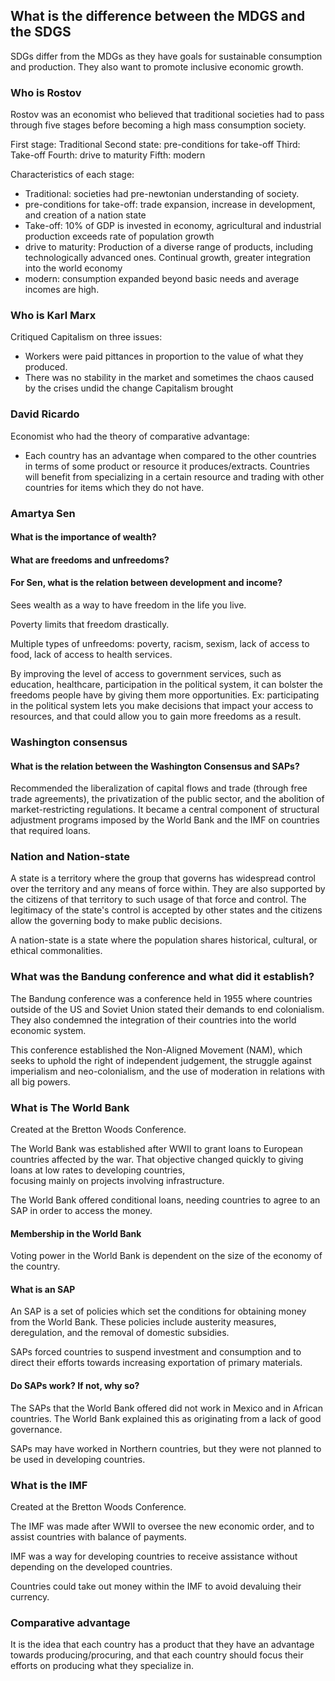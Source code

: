 ## What is the difference between the MDGS and the SDGS
SDGs differ from the MDGs as they have goals for sustainable consumption and production. 
They also want to promote inclusive economic growth.

### Who is Rostov

Rostov was an economist who believed that traditional societies had to pass through 
five stages before becoming a high mass consumption society.

First stage: Traditional
Second state: pre-conditions for take-off
Third: Take-off
Fourth: drive to maturity
Fifth: modern


Characteristics of each stage:
* Traditional: societies had pre-newtonian understanding of society.
* pre-conditions for take-off: trade expansion, increase in development, and creation of a nation state
*  Take-off: 10% of GDP is invested in economy,  agricultural and industrial production exceeds rate of population growth
* drive to maturity: Production of a diverse range of products, including technologically advanced ones. Continual growth, greater integration into the world economy
* modern: consumption expanded beyond basic needs and average incomes are high. 

### Who is Karl Marx

Critiqued Capitalism on three issues:
* Workers were paid pittances in proportion to the value of what they produced. 
* There was no stability in the market and sometimes the chaos caused by the crises undid the change Capitalism brought


### David Ricardo
Economist who had the theory of comparative advantage:

* Each country has an advantage when compared to the other countries in terms of some product or resource it produces/extracts. Countries will benefit from specializing in a certain resource and trading with other countries for items which they do not have.

### Amartya Sen

#### What is the importance of wealth?
#### What are freedoms and unfreedoms?
#### For Sen, what is the relation between development and income?

Sees wealth as a way to have freedom in the life you live.

Poverty limits that freedom drastically. 

Multiple types of unfreedoms: poverty, racism, sexism, lack of access to food,
lack of access to health services.

By improving the level of access to government services, such as education, healthcare, participation 
in the political system, it can bolster the freedoms people have by giving them more opportunities.
Ex: participating in the political system lets you make decisions that impact your access 
to resources, and that could allow you to gain more freedoms as a result. 

### Washington consensus
#### What is the relation between the Washington Consensus and SAPs?

Recommended the liberalization of capital flows and trade (through free trade agreements), 
the privatization of the public sector, and the abolition of market-restricting regulations.
It became a central component of structural adjustment programs imposed by the World Bank 
and the IMF on countries that required loans.

### Nation and Nation-state

A state is a territory where the group that governs has widespread control over the territory and 
any means of force within. They are also supported by the citizens of that territory to such
usage of that force and control. The legitimacy of the state's control is accepted by other 
states and the citizens allow the governing body to make public decisions.

A nation-state is a state where the population shares historical, cultural, or ethical 
commonalities.

### What was the Bandung conference and what did it establish?

The Bandung conference was a conference held in 1955 where countries outside of the 
US and Soviet Union stated their demands to end colonialism. They also condemned the 
integration of their countries into the world economic system.

This conference established the Non-Aligned Movement (NAM), which  seeks to uphold 
the right of independent judgement, the struggle against imperialism and neo-colonialism, 
and the use of moderation in relations with all big powers.

### What is The World Bank
Created at the Bretton Woods Conference.

The World Bank was established after WWII to grant loans to European countries affected by the 
war. That objective changed quickly to giving loans at low rates to developing countries,   
focusing mainly on projects involving infrastructure.

The World Bank offered conditional loans, needing countries to agree to an SAP in order 
to access the money.

#### Membership in the World Bank
Voting power in the World Bank is dependent on the size of the economy of the country.      

#### What is an SAP
An SAP is a set of policies which set the conditions for obtaining money from the World Bank.
These policies include austerity measures, deregulation, and the removal of domestic subsidies.

SAPs forced countries to suspend investment and consumption and to direct their efforts 
towards increasing exportation of primary materials.

#### Do SAPs work? If not, why so?

The SAPs that the World Bank offered did not work in Mexico and in African countries.
The World Bank explained this as originating from a lack of good governance.

SAPs may have worked in Northern countries, but they were not planned to be used in developing
countries. 

### What is the IMF
Created at the Bretton Woods Conference.

The IMF was made after WWII to oversee the new economic order, and to 
assist countries with balance of payments.

IMF was a way for developing countries to receive assistance without depending on the 
developed countries.

Countries could take out money within the IMF to avoid devaluing their currency.


### Comparative advantage
It is the idea that each country has a product that they have an advantage towards 
producing/procuring, and that each country should focus their efforts on producing 
what they specialize in. 
